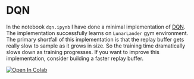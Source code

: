 # DQN
In the notebook `dqn.ipynb` I have done a minimal implementation of [DQN](https://arxiv.org/abs/1312.5602). The implementation successfully learns on `LunarLander` gym environment. The primary shortfall of this implementation is that the replay buffer gets really slow to sample as it grows in size. So the training time dramatically slows down as training progresses. If you want to improve this implementation, consider building a faster replay buffer.  

<a href="https://colab.research.google.com/github/jcformanek/rl-starter-kit/blob/main/04-Q-Learning/dqn.ipynb" target="_parent"><img src="https://colab.research.google.com/assets/colab-badge.svg" alt="Open In Colab"/></a>
